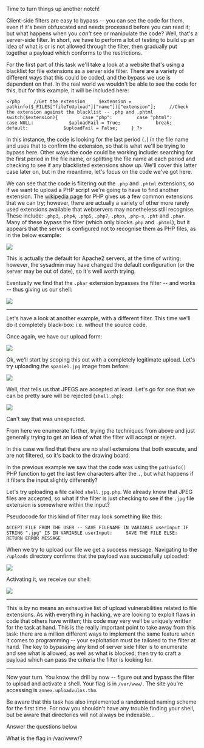 
Time to turn things up another notch!

Client\-side filters are easy to bypass \-\- you can see the code for them, even if it's been obfuscated and needs processed before you can read it; but what happens when you *can't* see or manipulate the code? Well, that's a server\-side filter. In short, we have to perform a lot of testing to build up an idea of what is or is not allowed through the filter, then gradually put together a payload which conforms to the restrictions.

For the first part of this task we'll take a look at a website that's using a blacklist for file extensions as a server side filter. There are a variety of different ways that this could be coded, and the bypass we use is dependent on that. In the real world we wouldn't be able to see the code for this, but for this example, it will be included here:

`<?php
    //Get the extension
    $extension = pathinfo($_FILES["fileToUpload"]["name"])["extension"];
    //Check the extension against the blacklist -- .php and .phtml
    switch($extension){
        case "php":
        case "phtml":
        case NULL:
            $uploadFail = True;
            break;
        default:
            $uploadFail = False;
    }
?>
`

In this instance, the code is looking for the last period (`.`) in the file name and uses that to confirm the extension, so that is what we'll be trying to bypass here. Other ways the code could be working include: searching for the first period in the file name, or splitting the file name at each period and checking to see if any blacklisted extensions show up. We'll cover this latter case later on, but in the meantime, let's focus on the code we've got here.

We can see that the code is filtering out the `.php` and `.phtml` extensions, so if we want to upload a PHP script we're going to have to find another extension. The [wikipedia page](https://en.wikipedia.org/wiki/PHP) for PHP gives us a few common extensions that we can try; however, there are actually a variety of other more rarely used extensions available that webservers may nonetheless still recognise. These include: `.php3`, `.php4`, `.php5`, `.php7`, `.phps`, `.php-s`, `.pht` and `.phar`. Many of these bypass the filter (which only blocks`.php` and `.phtml`), but it appears that the server is configured not to recognise them as PHP files, as in the below example:

![](https://i.imgur.com/yzOGVob.png)

This is actually the default for Apache2 servers, at the time of writing; however, the sysadmin may have changed the default configuration (or the server may be out of date), so it's well worth trying.

Eventually we find that the `.phar` extension bypasses the filter \-\- and works \-\- thus giving us our shell:

![](https://i.imgur.com/Aigaz4R.png)

---

Let's have a look at another example, with a different filter. This time we'll do it completely black\-box: i.e. without the source code.

Once again, we have our upload form:

![](https://i.imgur.com/STsI51E.png)

Ok, we'll start by scoping this out with a completely legitimate upload. Let's try uploading the `spaniel.jpg` image from before:

![](https://i.imgur.com/tp6T2WH.png)

Well, that tells us that JPEGS are accepted at least. Let's go for one that we can be pretty sure will be rejected (`shell.php`):

![](https://i.imgur.com/hk4inJ2.png)

Can't say that was unexpected.

From here we enumerate further, trying the techniques from above and just generally trying to get an idea of what the filter will accept or reject.

In this case we find that there are no shell extensions that both execute, and are not filtered, so it's back to the drawing board.

In the previous example we saw that the code was using the `pathinfo()` PHP function to get the last few characters after the `.`, but what happens if it filters the input slightly differently?

Let's try uploading a file called `shell.jpg.php`. We already know that JPEG files are accepted, so what if the filter is just checking to see if the `.jpg` file extension is somewhere within the input?

Pseudocode for this kind of filter may look something like this:

`ACCEPT FILE FROM THE USER -- SAVE FILENAME IN VARIABLE userInput
IF STRING ".jpg" IS IN VARIABLE userInput:
    SAVE THE FILE
ELSE:
    RETURN ERROR MESSAGE
`

When we try to upload our file we get a success message. Navigating to the `/uploads` directory confirms that the payload was successfully uploaded:

![](https://i.imgur.com/K55eu9o.png)

Activating it, we receive our shell:

![](https://i.imgur.com/VVAKZfw.png)

---

This is by no means an exhaustive list of upload vulnerabilities related to file extensions. As with everything in hacking, we are looking to exploit flaws in code that others have written; this code may very well be uniquely written for the task at hand. This is the really important point to take away from this task: there are a million different ways to implement the same feature when it comes to programming \-\- your exploitation must be tailored to the filter at hand. The key to bypassing any kind of server side filter is to enumerate and see what is allowed, as well as what is blocked; then try to craft a payload which can pass the criteria the filter is looking for.

---

Now your turn. You know the drill by now \-\- figure out and bypass the filter to upload and activate a shell. Your flag is in `/var/www/`. The site you're accessing is `annex.uploadvulns.thm`.

Be aware that this task has also implemented a randomised naming scheme for the first time. For now you shouldn't have any trouble finding your shell, but be aware that directories will not always be indexable...

Answer the questions below

What is the flag in /var/www/?